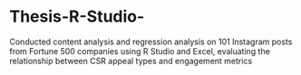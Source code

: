# Thesis-R-Studio-
 Conducted content analysis and regression analysis on 101 Instagram posts from Fortune 500 companies using R Studio and Excel, evaluating the relationship between CSR  appeal types and engagement metrics
